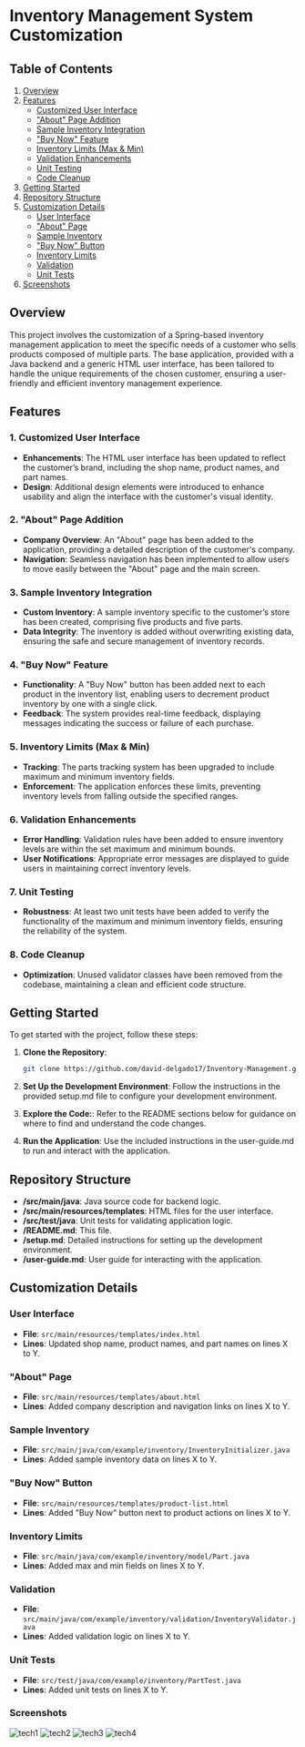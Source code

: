 # Inventory Management System Customization

## Table of Contents
1. [Overview](#overview)
2. [Features](#features)
   - [Customized User Interface](#1-customized-user-interface)
   - ["About" Page Addition](#2-about-page-addition)
   - [Sample Inventory Integration](#3-sample-inventory-integration)
   - ["Buy Now" Feature](#4-buy-now-feature)
   - [Inventory Limits (Max & Min)](#5-inventory-limits-max--min)
   - [Validation Enhancements](#6-validation-enhancements)
   - [Unit Testing](#7-unit-testing)
   - [Code Cleanup](#8-code-cleanup)
3. [Getting Started](#getting-started)
4. [Repository Structure](#repository-structure)
5. [Customization Details](#customization-details)
   - [User Interface](#user-interface)
   - ["About" Page](#about-page)
   - [Sample Inventory](#sample-inventory)
   - ["Buy Now" Button](#buy-now-button)
   - [Inventory Limits](#inventory-limits)
   - [Validation](#validation)
   - [Unit Tests](#unit-tests)
6. [Screenshots](#screenshots)


## Overview

This project involves the customization of a Spring-based inventory management application to meet the specific needs of a customer who sells products composed of multiple parts. The base application, provided with a Java backend and a generic HTML user interface, has been tailored to handle the unique requirements of the chosen customer, ensuring a user-friendly and efficient inventory management experience.

## Features

### 1. Customized User Interface
- **Enhancements**: The HTML user interface has been updated to reflect the customer’s brand, including the shop name, product names, and part names.
- **Design**: Additional design elements were introduced to enhance usability and align the interface with the customer's visual identity.

### 2. "About" Page Addition
- **Company Overview**: An "About" page has been added to the application, providing a detailed description of the customer's company.
- **Navigation**: Seamless navigation has been implemented to allow users to move easily between the "About" page and the main screen.

### 3. Sample Inventory Integration
- **Custom Inventory**: A sample inventory specific to the customer’s store has been created, comprising five products and five parts.
- **Data Integrity**: The inventory is added without overwriting existing data, ensuring the safe and secure management of inventory records.

### 4. "Buy Now" Feature
- **Functionality**: A "Buy Now" button has been added next to each product in the inventory list, enabling users to decrement product inventory by one with a single click.
- **Feedback**: The system provides real-time feedback, displaying messages indicating the success or failure of each purchase.

### 5. Inventory Limits (Max & Min)
- **Tracking**: The parts tracking system has been upgraded to include maximum and minimum inventory fields.
- **Enforcement**: The application enforces these limits, preventing inventory levels from falling outside the specified ranges.

### 6. Validation Enhancements
- **Error Handling**: Validation rules have been added to ensure inventory levels are within the set maximum and minimum bounds.
- **User Notifications**: Appropriate error messages are displayed to guide users in maintaining correct inventory levels.

### 7. Unit Testing
- **Robustness**: At least two unit tests have been added to verify the functionality of the maximum and minimum inventory fields, ensuring the reliability of the system.

### 8. Code Cleanup
- **Optimization**: Unused validator classes have been removed from the codebase, maintaining a clean and efficient code structure.

## Getting Started

To get started with the project, follow these steps:

1. **Clone the Repository**: 
   ```bash
   git clone https://github.com/david-delgado17/Inventory-Management.git

2. **Set Up the Development Environment**:
    Follow the instructions in the provided setup.md file to configure your development environment.

3. **Explore the Code:**:
    Refer to the README sections below for guidance on where to find and understand the code changes.

4. **Run the Application**:
 Use the included instructions in the user-guide.md to run and interact with the application.

 ## Repository Structure

- **/src/main/java**: Java source code for backend logic.
- **/src/main/resources/templates**: HTML files for the user interface.
- **/src/test/java**: Unit tests for validating application logic.
- **/README.md**: This file.
- **/setup.md**: Detailed instructions for setting up the development environment.
- **/user-guide.md**: User guide for interacting with the application.

## Customization Details

### User Interface
- **File**: `src/main/resources/templates/index.html`
- **Lines**: Updated shop name, product names, and part names on lines X to Y.

### "About" Page
- **File**: `src/main/resources/templates/about.html`
- **Lines**: Added company description and navigation links on lines X to Y.

### Sample Inventory
- **File**: `src/main/java/com/example/inventory/InventoryInitializer.java`
- **Lines**: Added sample inventory data on lines X to Y.

### "Buy Now" Button
- **File**: `src/main/resources/templates/product-list.html`
- **Lines**: Added "Buy Now" button next to product actions on lines X to Y.

### Inventory Limits
- **File**: `src/main/java/com/example/inventory/model/Part.java`
- **Lines**: Added max and min fields on lines X to Y.

### Validation
- **File**: `src/main/java/com/example/inventory/validation/InventoryValidator.java`
- **Lines**: Added validation logic on lines X to Y.

### Unit Tests
- **File**: `src/test/java/com/example/inventory/PartTest.java`
- **Lines**: Added unit tests on lines X to Y.

### Screenshots
![tech1](https://github.com/user-attachments/assets/2836297e-4713-406b-92c2-4a22433514f5)
![tech2](https://github.com/user-attachments/assets/2e05e689-97e3-4bde-9324-f325a5a7d704)
![tech3](https://github.com/user-attachments/assets/8857c04b-5868-491d-8c38-dca9202159c2)
![tech4](https://github.com/user-attachments/assets/309e05de-475e-4fd3-92c0-e89ba421b0af)

